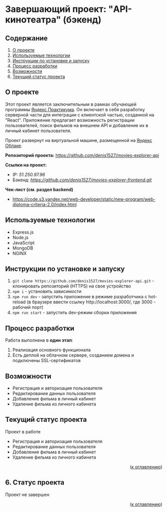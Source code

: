 # Завершающий проект: "API-кинотеатра" (бэкенд)

## Содержание
1. [О проекте](#about)
2. [Используемые технологии](#tech)
3. [Инструкции по установке и запуску](#install)
4. [Процесс разработки](#dev)
5. [Возможности](#features)
6. [Текущий статус проекта](#status)

## О проекте <a name="about"></a>
Этот проект является заключительным в рамках обучающей программы [Яндекс Практикума](https://practicum.yandex.ru/). Он включает в себя разработку серверной части для интеграции с клиентской частью, созданной на "React". Приложение предлагает возможность регистрации пользователей, поиск фильмов на внешнем API и добавление их в личный кабинет пользователя.

Проект развернут на виртуальной машине, размещенной на [Яндекс Облаке](https://cloud.yandex.ru/).

**Репозиторий проекта:** https://github.com/denis1527/movies-explorer-api

**Ссылки на проект:**
- IP: *51.250.97.96*
- Бэкенд: *https://github.com/denis1527/movies-explorer-frontend.git*

**Чек-лист (см. раздел backend)**
- https://code.s3.yandex.net/web-developer/static/new-program/web-diploma-criteria-2.0/index.html

## Используемые технологии <a name="tech"></a>
- Express.js
- Node.js
- JavaScript
- MongoDB
- NGINX

## Инструкции по установке и запуску <a name="install"></a>
1. `git clone https://github.com/denis1527/movies-explorer-api.git` - клонировать репозиторий (HTTPS) на свое устройство
2. `npm i` - установить зависимости
3. `npm run dev` - запустить приложение в режиме разработчика c hot-reload (в браузере ввести ссылку http://localhost:3000/, где 3000 - рабочий порт)
4. `npm run start` - запустить dev-режим сборки приложения

## Процесс разработки <a name="dev"></a>
Работа выполнена в **один этап**:
1. Реализация основного функционала
2. Есть деплой на облачном сервере, созданием домена и подключены SSL-сертификатов

## Возможности <a name="features"></a>
- Регистрация и авторизация пользователя
- Редактирование данных пользователя
- Добавление фильма в личный кабинет
- Удаление фильма из личного кабинета

## Текущий статус проекта <a name="status"></a>
Проект в работе

- Регистрация и авторизация пользователя
- Редактирование данных пользователя
- Добавление фильма в личный кабинет
- Удаление фильма из личного кабинета

<div align="right">(<a href="#summary">к оглавлению</a>)</div>

<h2 id="enhancement">6. Статус проекта</h2>

Проект не завершен

<div align="right">(<a href="#summary">к оглавлению</a>)</div>
